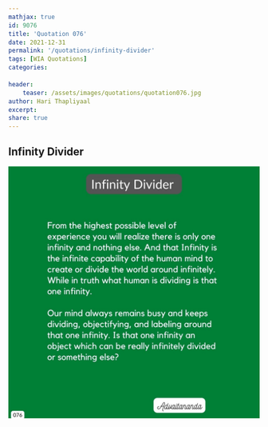 ```yaml
---
mathjax: true
id: 9076
title: 'Quotation 076'
date: 2021-12-31
permalink: '/quotations/infinity-divider'
tags: [WIA Quotations] 
categories: 

header:
    teaser: /assets/images/quotations/quotation076.jpg
author: Hari Thapliyaal 
excerpt:
share: true 
---
```


## Infinity Divider

![Infinity Divider](/assets/images/quotations/quotation076.jpg)
